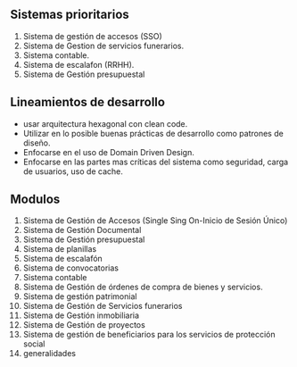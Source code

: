 ## Sistemas prioritarios
1. Sistema de gestión de accesos (SSO)
2. Sistema de Gestion de servicios funerarios.
3. Sistema contable.
4. Sistema de escalafon (RRHH).
5. Sistema de Gestión presupuestal


## Lineamientos de desarrollo
- usar arquitectura hexagonal con clean code.
- Utilizar en lo posible buenas prácticas de desarrollo como patrones de diseño.
- Enfocarse en el uso de Domain Driven Design.
- Enfocarse en las partes mas críticas del sistema como seguridad, carga de usuarios, uso de cache.


## Modulos
1. Sistema de Gestión de Accesos (Single Sing On-Inicio de Sesión Único)
2. Sistema de Gestión Documental
3. Sistema de Gestión presupuestal
4. Sistema de planillas
5. Sistema de escalafón
6. Sistema de convocatorias
7. Sistema contable
8. Sistema de Gestión de órdenes de compra de bienes y servicios.
9. Sistema de gestión patrimonial
10. Sistema de Gestión de Servicios funerarios
11. Sistema de Gestión inmobiliaria
12. Sistema de Gestión de proyectos
13. Sistema de gestión de beneficiarios para los servicios de protección social
14. generalidades
